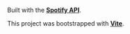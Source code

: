 Built with the **[Spotify API]([https://developer.spotify.com/documentation/web-api)**.

This project was bootstrapped with **[Vite](https://vitejs.dev/guide)**.

